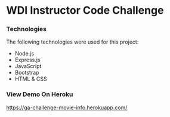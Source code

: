 # WDI Instructor Code Challenge

### Technologies

The following technologies were used for this project:

* Node.js
* Express.js
* JavaScript
* Bootstrap
* HTML & CSS


### View Demo On Heroku
<a href="https://ga-challenge-movie-info.herokuapp.com/" target="_blank">https://ga-challenge-movie-info.herokuapp.com/</a>
